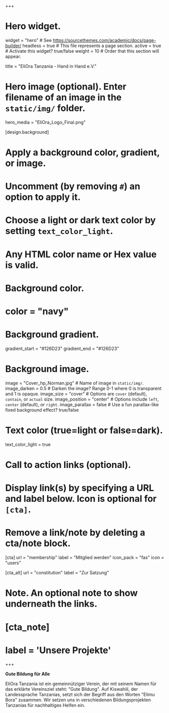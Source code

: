 +++
# Hero widget.
widget = "hero"  # See https://sourcethemes.com/academic/docs/page-builder/
headless = true  # This file represents a page section.
active = true  # Activate this widget? true/false
weight = 10  # Order that this section will appear.

title = "EliOra Tanzania - Hand in Hand e.V."

# Hero image (optional). Enter filename of an image in the `static/img/` folder.
hero_media = "EliOra_Logo_Final.png"

[design.background]
  # Apply a background color, gradient, or image.
  #   Uncomment (by removing `#`) an option to apply it.
  #   Choose a light or dark text color by setting `text_color_light`.
  #   Any HTML color name or Hex value is valid.

  # Background color.
  # color = "navy"
  
  # Background gradient.
  gradient_start = "#126D23"
  gradient_end = "#126D23"
  
  # Background image.
  image = "Cover_hp_Norman.jpg"  # Name of image in `static/img/`.
  image_darken = 0.5 # Darken the image? Range 0-1 where 0 is transparent and 1 is opaque.
  image_size = "cover"  #  Options are `cover` (default), `contain`, or `actual` size.
  image_position = "center"  # Options include `left`, `center` (default), or `right`.
  image_parallax = false  # Use a fun parallax-like fixed background effect? true/false
  
  # Text color (true=light or false=dark).
  text_color_light = true

# Call to action links (optional).
#   Display link(s) by specifying a URL and label below. Icon is optional for `[cta]`.
#   Remove a link/note by deleting a cta/note block.
[cta]
  url = "membership"
  label = "Mitglied werden"
  icon_pack = "fas"
  icon = "users"
  
[cta_alt]
  url = "constitution"
  label = "Zur Satzung"

# Note. An optional note to show underneath the links.
# [cta_note]
#   label = 'Unsere Projekte'
+++

**Gute Bildung für Alle**

EliOra Tanzania ist ein gemeinnütziger Verein, der mit seinem Namen für das erklärte Vereinsziel steht: "Gute Bildung". Auf Kiswahili, der Landessprache Tanzanias, setzt sich der Begriff aus den Worten "Elimu Bora" zusammen.
Wir setzen uns in verschiedenen Bildungsprojekten Tanzanias für nachhaltiges Helfen ein.